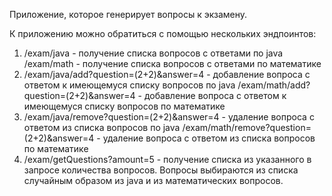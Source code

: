 Приложение, которое генерирует вопросы к экзамену.

К приложению можно обратиться с помощью нескольких эндпоинтов:
1. /exam/java - получение списка вопросов с ответами по java
   /exam/math - получение списка вопросов с ответами по математике
2. /exam/java/add?question=(2+2)&answer=4 - добавление вопроса с ответом к имеющемуся списку вопросов по java
   /exam/math/add?question=(2+2)&answer=4 - добавление вопроса с ответом к имеющемуся списку вопросов по математике
3. /exam/java/remove?question=(2+2)&answer=4 - удаление вопроса с ответом из списка вопросов по java
  /exam/math/remove?question=(2+2)&answer=4 - удаление вопроса с ответом из списка вопросов по математике
4. /exam/getQuestions?amount=5 - получение списка из указанного в запросе количества вопросов. Вопросы выбираются из списка случайным образом из java и из математических вопросов.
